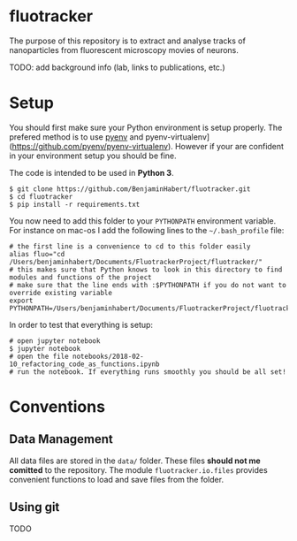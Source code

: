 # fluotracker

The purpose of this repository is to extract and analyse tracks of nanoparticles from
fluorescent microscopy movies of neurons.

TODO: add background info (lab, links to publications, etc.)

# Setup

You should first make sure your Python environment is setup properly. The prefered method
is to use [pyenv](https://github.com/pyenv/pyenv) and
pyenv-virtualenv](https://github.com/pyenv/pyenv-virtualenv).
However if your are confident in your environment setup you should be fine.

The code is intended to be used in **Python 3**.

```
$ git clone https://github.com/BenjaminHabert/fluotracker.git
$ cd fluotracker
$ pip install -r requirements.txt
```

You now need to add this folder to your `PYTHONPATH` environment variable. For instance on mac-os
I add the following lines to the `~/.bash_profile` file:

```
# the first line is a convenience to cd to this folder easily
alias fluo="cd /Users/benjaminhabert/Documents/FluotrackerProject/fluotracker/"
# this makes sure that Python knows to look in this directory to find modules and functions of the project
# make sure that the line ends with :$PYTHONPATH if you do not want to override existing variable
export PYTHONPATH=/Users/benjaminhabert/Documents/FluotrackerProject/fluotracker/:$PYTHONPATH
```

In order to test that everything is setup:

```
# open jupyter notebook
$ jupyter notebook
# open the file notebooks/2018-02-10_refactoring_code_as_functions.ipynb
# run the notebook. If everything runs smoothly you should be all set!
```

# Conventions

## Data Management

All data files are stored in the `data/` folder. These files **should not me comitted** to the
repository. The module `fluotracker.io.files` provides convenient functions to load and save
files from the folder.

## Using git

TODO
